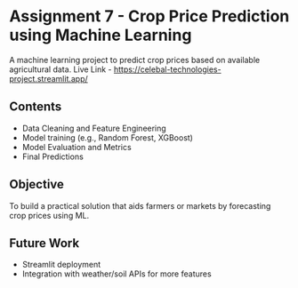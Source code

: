 # Assignment 7 - Crop Price Prediction using Machine Learning

A machine learning project to predict crop prices based on available agricultural data.
Live Link - https://celebal-technologies-project.streamlit.app/
## Contents
- Data Cleaning and Feature Engineering
- Model training (e.g., Random Forest, XGBoost)
- Model Evaluation and Metrics
- Final Predictions

## Objective
To build a practical solution that aids farmers or markets by forecasting crop prices using ML.

## Future Work
- Streamlit deployment
- Integration with weather/soil APIs for more features
